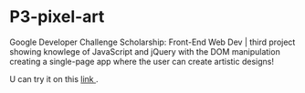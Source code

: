 # P3-pixel-art
Google Developer Challenge Scholarship: Front-End Web Dev | third project showing knowlege of JavaScript and jQuery with the DOM manipulation creating a single-page app where the user can create artistic designs!

U can try it on this  <a href="https://adr1ana.github.io/P3-pixel-art/"> link </a> .
